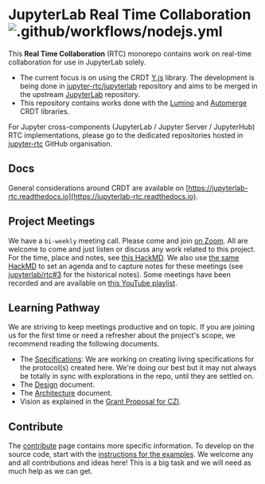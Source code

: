 # JupyterLab Real Time Collaboration ![.github/workflows/nodejs.yml](https://github.com/jupyterlab/rtc/workflows/.github/workflows/nodejs.yml/badge.svg)

This **Real Time Collaboration** (RTC) monorepo contains work on real-time collaboration for use in JupyterLab solely.

- The current focus is on using the CRDT [Y.js](https://github.com/yjs) library. The development is being done in [jupyter-rtc/jupyterlab](https://github.com/jupyter-rtc/jupyterlab) repository and aims to be merged in the upstream [JupyterLab](https://github.com/jupyterlab/jupyterlab) repository.
- This repository contains works done with the [Lumino](https://github.com/jupyterlab/lumino) and [Automerge](https://github.com/automerge/automerge) CRDT libraries.

For Jupyter cross-components (JupyterLab / Jupyter Server / JupyterHub) RTC implementations, please go to the dedicated repositories hosted in [jupyter-rtc](https://github.com/jupyter-rtc) GitHub organisation.

## Docs

General considerations around CRDT are available on [https://jupyterlab-rtc.readthedocs.io](https://jupyterlab-rtc.readthedocs.io).

## Project Meetings

We have a `bi-weekly` meeting call. Please come and join [on Zoom](https://zoom.us/j/98101649538?pwd=aW15K0gxTHZiQ2tOL21UK21MYmN4QT09). All are welcome to come and just listen or discuss any work related to this project. For the time, place and notes, see [this HackMD](https://hackmd.io/@_4xc7QhhSHKODRQn1uiulw/BkV24I3qL/edit). We also use [the same HackMD](https://hackmd.io/@_4xc7QhhSHKODRQn1uiulw/BkV24I3qL/edit) to set an agenda and to capture notes for these meetings (see [jupyterlab/rtc#3](https://github.com/jupyterlab/rtc/issues/3) for the historical notes). Some meetings have been recorded and are available on [this YouTube playlist](https://www.youtube.com/playlist?list=PLUrHeD2K9Cmk5PpU7a3Pf5zEteJ-_kA81).

## Learning Pathway

We are striving to keep meetings productive and on topic. If you are joining us for the first time or need a refresher about the project's scope, we recommend reading the following documents.

- The [Specifications](https://jupyterlab-rtc.readthedocs.io/en/latest/developer/specs.html): We are working on creating living specifications for the protocol(s) created here. We're doing our best but it may not always be totally in sync with explorations in the repo, until they are settled on.
- The [Design](https://jupyterlab-rtc.readthedocs.io/en/latest/developer/design.html) document.
- The [Architecture](https://jupyterlab-rtc.readthedocs.io/en/latest/developer/architecture.html) document.
- Vision as explained in the [Grant Proposal for CZI](https://jupyterlab-rtc.readthedocs.io/en/latest/organisation/czi-2020.html).

## Contribute

The [contribute](https://jupyterlab-rtc.readthedocs.io/en/latest/organisation/contribute.html) page contains more specific information. To develop on the source code, start with the [instructions for the examples](https://jupyterlab-rtc.readthedocs.io/en/latest/developer/examples.html). We welcome any and all contributions and ideas here! This is a big task and we will need as much help as we can get.
